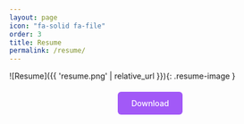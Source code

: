 ```yaml
---
layout: page
icon: "fa-solid fa-file"
order: 3
title: Resume
permalink: /resume/
---
```


![Resume]({{ 'resume.png' | relative_url }}){: .resume-image }

<div class="resume-actions">
  <a href="{{ '/assets/files/resume.pdf' | relative_url }}" 
     download="Ashutosh_Panda_Resume.pdf" 
     class="btn btn-download">
    <i class="fas fa-download"></i> Download
  </a>
</div>

<style>
.resume-image {
  max-width: 100%;
  height: auto;
  border-radius: 8px;
  box-shadow: 0 4px 12px rgba(0,0,0,0.1);
  margin: 2rem auto;
  display: block;
}

.resume-actions {
  text-align: center;
  margin: 2rem 0;
}

.btn-download {
  background-color: #a259f7;
  border: none;
  color: white;
  padding: 0.75rem 1.5rem;
  border-radius: 6px;
  text-decoration: none;
  font-weight: 500;
  transition: all 0.2s ease;
}

.btn-download:hover {
  background-color: #7c3aed;
  color: white;
  transform: translateY(-1px);
  box-shadow: 0 4px 12px rgba(162, 89, 247, 0.3);
}
</style>